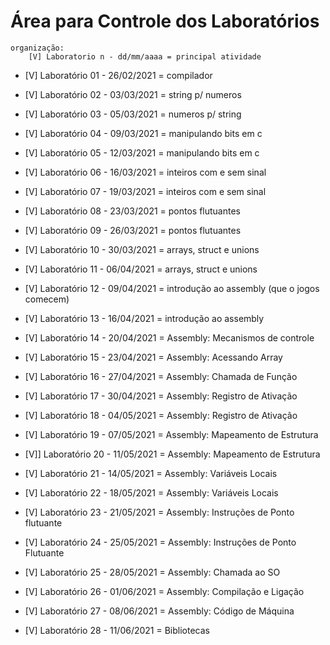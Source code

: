 # Área para Controle dos Laboratórios

    organização:
        [V] Laboratorio n - dd/mm/aaaa = principal atividade

- [V] Laboratório 01 - 26/02/2021 = compilador

- [V] Laboratório 02 - 03/03/2021 = string p/ numeros

- [V] Laboratório 03 - 05/03/2021 = numeros p/ string

- [V] Laboratório 04 - 09/03/2021 = manipulando bits em c

- [V] Laboratório 05 - 12/03/2021 = manipulando bits em c

- [V] Laboratório 06 - 16/03/2021 = inteiros com e sem sinal

- [V] Laboratório 07 - 19/03/2021 = inteiros com e sem sinal

- [V] Laboratório 08 - 23/03/2021 = pontos flutuantes

- [V] Laboratório 09 - 26/03/2021 = pontos flutuantes

- [V] Laboratório 10 - 30/03/2021 = arrays, struct e unions

- [V] Laboratório 11 - 06/04/2021 = arrays, struct e unions

- [V] Laboratório 12 - 09/04/2021 = introdução ao assembly (que o jogos comecem)

- [V] Laboratório 13 - 16/04/2021 = introdução ao assembly

- [V] Laboratório 14 - 20/04/2021 = Assembly: Mecanismos de controle

- [V] Laboratório 15 - 23/04/2021 = Assembly: Acessando Array

- [V] Laboratório 16 - 27/04/2021 = Assembly: Chamada de Função

- [V] Laboratório 17 - 30/04/2021 = Assembly: Registro de Ativação

- [V] Laboratório 18 - 04/05/2021 = Assembly: Registro de Ativação

- [V] Laboratório 19 - 07/05/2021 = Assembly: Mapeamento de Estrutura

- [V]] Laboratório 20 - 11/05/2021 = Assembly: Mapeamento de Estrutura

- [V] Laboratório 21 - 14/05/2021 = Assembly: Variáveis Locais

- [V] Laboratório 22 - 18/05/2021 = Assembly: Variáveis Locais

- [V] Laboratório 23 - 21/05/2021 = Assembly: Instruções de Ponto flutuante

- [V] Laboratório 24 - 25/05/2021 = Assembly: Instruções de Ponto Flutuante

- [V] Laboratório 25 - 28/05/2021 = Assembly: Chamada ao SO

- [V] Laboratório 26 - 01/06/2021 = Assembly: Compilação e Ligação

- [V] Laboratório 27 - 08/06/2021 = Assembly: Código de Máquina

- [V] Laboratório 28 - 11/06/2021 = Bibliotecas